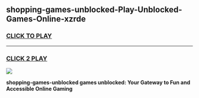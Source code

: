 
## shopping-games-unblocked-Play-Unblocked-Games-Online-xzrde
<h3>
<a href="https://premium76.site?title=shopping-games-unblocked&ref=24A">CLICK TO PLAY</a></h3>
<hr>

<h3>
<a href="https://premium76.site?title=shopping-games-unblocked&ref=24A">CLICK 2 PLAY</a>
  
</h3>

<a href="https://premium76.site?title=shopping-games-unblocked&ref=24A"><img src="https://clearcache.store/games.png"></a>


**shopping-games-unblocked games unblocked: Your Gateway to Fun and Accessible Online Gaming**
